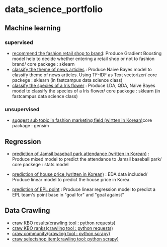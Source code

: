 # data_science_portfolio

## Machine learning
### supervised
- [recommend the fashion retail shop to brand](https://github.com/trhgu/recommendation_fashion_retail_shop/blob/master/pre_research_analyse.ipynb): Produce Gradient Boosting model help to decide whether entering a retail shop or not to fashion brand/ core packege : sklearn
- [classify the theme of news articles](https://github.com/trhgu/TIL/blob/master/news_article_clssification.ipynb) : Produce Naive Bayes model to classify theme of news articles. Using TF-IDF as Text vectorizer/ core packege : sklearn (in fastcampus data science class)
- [classify the species of a Iris flower](https://github.com/trhgu/TIL/blob/master/iris_species_classification.ipynb) : Produce LDA, QDA, Naive Bayes model to classify the species of a Iris flower/ core packege : sklearn (in fastcampus data science class)
### unsupervised
- [suggest sub topic in fashion marketing field (wirtten in Korean)](https://github.com/trhgu/KSCT_topic_modeling/blob/master/KSCT_Topic%20Modeling.pdf/)core package : gensim 

## Regression

- [prediction of Jamsil baseball park attendance (written in Korean)](https://github.com/trhgu/Prediction_of_Attendance_in_KBO/blob/master/analysis_OLS.ipynb) : Produce mixed model to predict the  attendance to Jamsil baseball park/ core packege : stats model

- [prediction of house price (written in Korean)](https://github.com/trhgu/EDA_project/blob/master/EDA_final.ipynb) : EDA data included/ Produce linear model to predict the house price in Korea.

- [prediction of EPL point](https://github.com/trhgu/TIL/blob/master/predict_pl_point.ipynb) : Produce linear regression model to predict a EPL team's point base in "goal for" and "goal against"


## Data Crawling

- [craw KBO results(crawling tool : python requests)](https://github.com/trhgu/crawling_season_1/blob/master/KBO_results/KBO_rank_example.ipynb)
- [craw KBO ranks(crawling tool : python requests)](https://github.com/trhgu/crawling_season_1/blob/master/KBO_rank/KBO_rank_example.ipynb)
- [craw community(crawling tool : python scrapy)](https://github.com/trhgu/Prediction_of_Attendance_in_KBO/tree/master/crawling_mpark)
- [craw selectshop item(crawling tool: python scrapy)](https://github.com/trhgu/recommendation_fashion_retail_shop/tree/master/w_selectshop)
